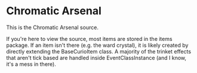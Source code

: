 # Chromatic Arsenal

This is the Chromatic Arsenal source.

If you're here to view the source, most items are stored in the items package. If an item isn't there (e.g. the ward crystal), it is likely created by directly extending the BaseCurioItem class. A majority of the trinket effects that aren't tick based are handled inside EventClassInstance (and I know, it's a mess in there).
